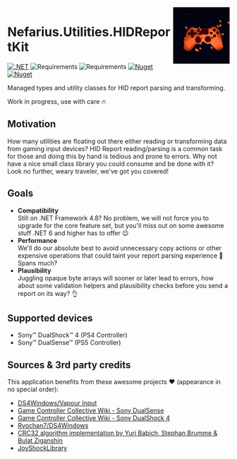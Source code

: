 <img src="assets/logo-128x128.png" align="right" />

# Nefarius.Utilities.HIDReportKit

[![.NET](https://github.com/nefarius/Nefarius.Utilities.HIDReportKit/actions/workflows/build.yml/badge.svg)](https://github.com/nefarius/Nefarius.Utilities.HIDReportKit/actions/workflows/build.yml) ![Requirements](https://img.shields.io/badge/Requires-.NET%20Standard%202.0-blue.svg) ![Requirements](https://img.shields.io/badge/Requires-.NET%206-blue.svg) [![Nuget](https://img.shields.io/nuget/v/Nefarius.Utilities.HIDReportKit)](https://www.nuget.org/packages/Nefarius.Utilities.HIDReportKit/) [![Nuget](https://img.shields.io/nuget/dt/Nefarius.Utilities.HIDReportKit)](https://www.nuget.org/packages/Nefarius.Utilities.HIDReportKit/)

Managed types and utility classes for HID report parsing and transforming.

Work in progress, use with care 🔥

## Motivation

How many utilities are floating out there either reading or transforming data from gaming input devices? HID Report reading/parsing is a common task for those and doing this by hand is tedious and prone to errors. Why not have a nice small class library you could consume and be done with it? Look no further, weary traveler, we've got you covered!    

## Goals

- **Compatibility**  
  Still on .NET Framework 4.8? No problem, we will not force you to upgrade for the core feature set, but you'll miss out on some awesome stuff .NET 6 and higher has to offer 😉  
- **Performance**  
  We'll do our absolute best to avoid unnecessary copy actions or other expensive operations that could taint your report parsing experience 💪 Spans much?
- **Plausibility**  
  Juggling opaque byte arrays will sooner or later lead to errors, how about some validation helpers and plausibility checks before you send a report on its way? 👌

## Supported devices

- Sony™ DualShock™ 4 (PS4 Controller)
- Sony™ DualSense™ (PS5 Controller)

## Sources & 3rd party credits

This application benefits from these awesome projects ❤ (appearance in no special order):

- [DS4Windows/Vapour Input](https://github.com/CircumSpector/DS4Windows)
- [Game Controller Collective Wiki - Sony DualSense](https://controllers.fandom.com/wiki/Sony_DualSense)
- [Game Controller Collective Wiki - Sony DualShock 4](https://controllers.fandom.com/wiki/Sony_DualShock_4)
- [Ryochan7/DS4Windows](https://github.com/Ryochan7/DS4Windows)
- [CRC32 algorithm implementation by Yuri Babich, Stephan Brumme & Bulat Ziganshin](https://github.com/yubabich/FastCRC)
- [JoyShockLibrary](https://github.com/JibbSmart/JoyShockLibrary)
